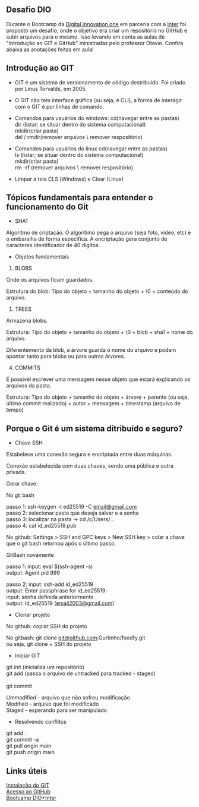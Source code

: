 ## Desafio DIO 

Durante o Bootcamp da [Digital innovation one](https://web.dio.me/home) em parceria com a [Inter](https://www.bancointer.com.br/superapp/?utm_source=google&utm_medium=cpc&utm_campaign=Pesquisa+Brand&gclid=CjwKCAiAtouOBhA6EiwA2nLKH-_eJJ2s6QokogX5syb1sjsFr2nC5HRbGTaESV0ri4QnQhLD39daHBoCFIwQAvD_BwE) foi proposto um desafio, onde o objetivo era criar um repositório no GitHub e subir arquivos para o mesmo. Isso levando em conta as aulas de "Introdução ao GIT e GitHub" ministradas pelo professor Otavio. Confira abaixa as anotações feitas em aula!

## Introdução ao GIT

 - GIT é um sistema de versionamento de código destribuído. Foi criado por Linus Torvalds, em 2005.

 - O GIT não tem interface gráfica (ou seja, é CLI), a forma de interagir com o GIT é por linhas de comando.

 - Comandos para usuários do windows:
cd(navegar entre as pastas) <br>
dir (listar; se situar dentro do sistema computacional) <br> 
mkdir(criar pasta) <br>
del / rmdir(remover arquivos \ remover respositório) <br>

 - Comandos para usuários do linux
cd(navegar entre as pastas) <br>
ls (listar; se situar dentro do sistema computacional) <br>
mkdir(criar pasta) <br>
rm -rf (remover arquivos \ remover respositório) <br>

 - Limpar a tela 
CLS (Windows) e Clear (Linux)

## Tópicos fundamentais para entender o funcionamento do Git

- SHA1

Algoritmo de criptação. O algoritimo pega o arquivo (seja foto, video, etc) e o embaralha de forma especifica. A encriptação gera conjunto de caracteres identificador de 40 digitos.

- Objetos fundamentais

1. BLOBS

Onde os arquivos ficam guardados. 

Estrutura do blob: Tipo do objeto + tamanho do objeto + \0 + conteúdo do arquivo.

1. TREES

Armazena blobs. 

Estrutura: Tipo do objeto + tamanho do objeto + \0 + blob + sha1 + nome do arquivo.

Diferentemento da blob, a árvore guarda o nome do arquivo e podem apontar tanto para blobs ou para outras árvores.

4. COMMITS

É possivel escrever uma mensagem nesse objeto que estará explicando os arquivos da pasta.

Estrutura: Tipo do objeto + tamanho do objeto + árvore + parente (ou seja, último commit realizado) + autor + mensagem + timestamp (arquivo de tempo)

 ## Porque o Git é um sistema ditribuído e seguro?

 - Chave SSH

Estabelece uma conexão segura e encriptada entre duas máquinas. 

Conexão estabelecida com duas chaves, sendo uma pública e outra privada.

Gerar chave: 

No git bash 

passo 1: ssh-keygen -t ed25519 -C email@gmail.com <br>
passo 2: selecionar pasta que deseja salvar e a senha <br>
passo 3: localizar na pasta -> cd /c/Users/... <br>
passo 4: cat id_ed25519.pub <br>

No github: Settings > SSH and GPC keys > New SSH key > colar a chave que o git bash retornou após o último passo.

GitBash novamente

passo 1:
input:  eval $(ssh-agent -s) <br> 
output: Agent pid 999 <br>

passo 2: 
input: ssh-add id_ed25519 <br> 
output: Enter passphrase for id_ed25519: <br>
input: senha definida anteriormente <br>
output: id_ed25519 (email2003@gmail.com) <br>

 - Clonar projeto

No github: copiar SSH do projeto

No gitbash: git clone git@github.com:Gurtinho/foodfy.git <br>
ou seja, git clone + SSH do projeto <br>

 - Iniciar GIT

git init (inicializa um repositório) <br>
git add (passa o arquivo de untracked para tracked - staged) <br> <br>
git commit <br>

Ummodified - arquivo que não sofreu modificação <br>
Modified - arquivo que foi modificado <br>
Staged - esperando para ser manipulado <br>

 - Resolvendo conflitos

git add . <br> 
git commit -a <br>
git pull origin main <br>
git push origin main <br>

## Links úteis

[Instalação do GIT](https://git-scm.com/downloads) <br>
[Acesso ao GitHub](https://github.com/) <br>
[Bootcamp DIO+Inter](https://web.dio.me/track/inter-frontend-developer?tab=path)

